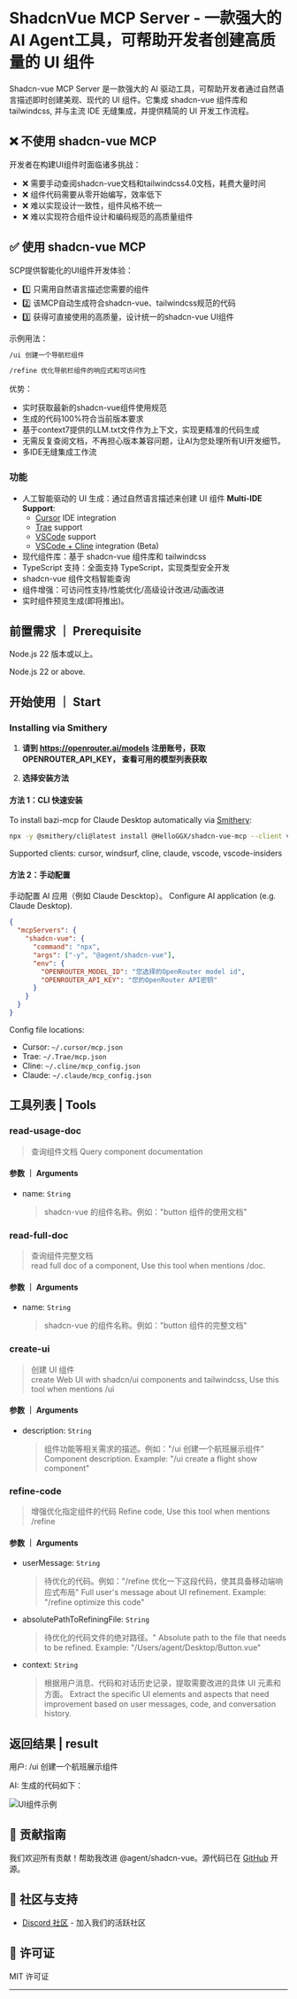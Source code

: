 # ShadcnVue MCP Server - 一款强大的 AI Agent工具，可帮助开发者创建高质量的 UI 组件

Shadcn-vue MCP Server  是一款强大的 AI 驱动工具，可帮助开发者通过自然语言描述即时创建美观、现代的 UI 组件。它集成 shadcn-vue 组件库和 tailwindcss, 并与主流 IDE 无缝集成，并提供精简的 UI 开发工作流程。

## ❌ 不使用 shadcn-vue MCP

开发者在构建UI组件时面临诸多挑战：

- ❌ 需要手动查阅shadcn-vue文档和tailwindcss4.0文档，耗费大量时间
- ❌ 组件代码需要从零开始编写，效率低下
- ❌ 难以实现设计一致性，组件风格不统一
- ❌ 难以实现符合组件设计和编码规范的高质量组件

## ✅ 使用 shadcn-vue MCP

SCP提供智能化的UI组件开发体验：

- 1️⃣ 只需用自然语言描述您需要的组件
- 2️⃣ 该MCP自动生成符合shadcn-vue、tailwindcss规范的代码
- 3️⃣ 获得可直接使用的高质量，设计统一的shadcn-vue UI组件

示例用法：

```txt
/ui 创建一个导航栏组件
```

```txt
/refine 优化导航栏组件的响应式和可访问性
```

优势：

- 实时获取最新的shadcn-vue组件使用规范
- 生成的代码100%符合当前版本要求
- 基于context7提供的LLM.txt文件作为上下文，实现更精准的代码生成
- 无需反复查阅文档，不再担心版本兼容问题，让AI为您处理所有UI开发细节。
- 多IDE无缝集成工作流

### 功能

- 人工智能驱动的 UI 生成：通过自然语言描述来创建 UI 组件
  **Multi-IDE Support**:
  - [Cursor](https://cursor.com) IDE integration
  - [Trae](https://www.trae.ai/) support
  - [VSCode](https://code.visualstudio.com/) support
  - [VSCode + Cline](https://cline.bot) integration (Beta)
- 现代组件库：基于 shadcn-vue 组件库和 tailwindcss
- TypeScript 支持：全面支持 TypeScript，实现类型安全开发
- shadcn-vue 组件文档智能查询
- 组件增强：可访问性支持/性能优化/高级设计改进/动画改进
- 实时组件预览生成(即将推出)。

## 前置需求 ｜ Prerequisite

Node.js 22 版本或以上。

Node.js 22 or above.

## 开始使用 ｜ Start

### Installing via Smithery

1. **请到 **https://openrouter.ai/models** 注册账号，获取 OPENROUTER_API_KEY， 查看可用的模型列表获取**

2. **选择安装方法**

#### 方法 1：CLI 快速安装

To install bazi-mcp for Claude Desktop automatically via [Smithery](https://smithery.ai/server/@HelloGGX/shadcn-vue-mcp):

```bash
npx -y @smithery/cli@latest install @HelloGGX/shadcn-vue-mcp --client vscode
```

Supported clients: cursor, windsurf, cline, claude, vscode, vscode-insiders

#### 方法 2：手动配置

手动配置 AI 应用（例如 Claude Descktop）。
Configure AI application (e.g. Claude Desktop).

```json
{
  "mcpServers": {
    "shadcn-vue": {
      "command": "npx",
      "args": ["-y", "@agent/shadcn-vue"],
      "env": {
        "OPENROUTER_MODEL_ID": "您选择的OpenRouter model id",
        "OPENROUTER_API_KEY": "您的OpenRouter API密钥"
      }
    }
  }
}
```

Config file locations:

- Cursor: `~/.cursor/mcp.json`
- Trae: `~/.Trae/mcp.json`
- Cline: `~/.cline/mcp_config.json`
- Claude: `~/.claude/mcp_config.json`

## 工具列表 | Tools

### read-usage-doc

> 查询组件文档
> Query component documentation

#### 参数 ｜ Arguments

- name: `String`
  > shadcn-vue 的组件名称。例如："button 组件的使用文档"

### read-full-doc

> 查询组件完整文档  
> read full doc of a component, Use this tool when mentions /doc.

#### 参数 ｜ Arguments

- name: `String`
  > shadcn-vue 的组件名称。例如："button 组件的完整文档"

### create-ui

> 创建 UI 组件  
> create Web UI with shadcn/ui components and tailwindcss, Use this tool when mentions /ui

#### 参数 ｜ Arguments

- description: `String`
  > 组件功能等相关需求的描述。例如："/ui 创建一个航班展示组件"  
  > Component description. Example: "/ui create a flight show component"

### refine-code

> 增强优化指定组件的代码
> Refine code, Use this tool when mentions /refine

#### 参数 ｜ Arguments

- userMessage: `String`
  > 待优化的代码。例如："/refine 优化一下这段代码，使其具备移动端响应式布局"
  > Full user's message about UI refinement. Example: "/refine optimize this code"
- absolutePathToRefiningFile: `String`
  > 待优化的代码文件的绝对路径。"
  > Absolute path to the file that needs to be refined. Example: "/Users/agent/Desktop/Button.vue"
- context: `String`
  > 根据用户消息、代码和对话历史记录，提取需要改进的具体 UI 元素和方面。
  > Extract the specific UI elements and aspects that need improvement based on user messages, code, and conversation history.

## 返回结果 | result

用户: /ui 创建一个航班展示组件

AI: 生成的代码如下：

![UI组件示例](https://github.com/HelloGGX/tailwindcss-mcp/raw/main/docs/ui.png)

## 🤝 贡献指南

我们欢迎所有贡献！帮助我改进 @agent/shadcn-vue。源代码已在 [GitHub](https://github.com/HelloGGX/shadcn-vue-mcp) 开源。

## 👥 社区与支持

- [Discord 社区](https://discord.gg/82Kf65ut) - 加入我们的活跃社区

## 📝 许可证

MIT 许可证

---
